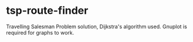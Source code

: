 # tsp-route-finder
Travelling Salesman Problem solution, Dijkstra's algorithm used. Gnuplot is required for graphs to work.
